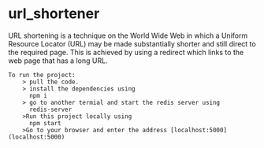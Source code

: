 # url_shortener
URL shortening is a technique on the World Wide Web in which a Uniform Resource Locator (URL) may be made substantially shorter and still direct to the required page. This is achieved by using a redirect which links to the web page that has a long URL.
```
To run the project:
    > pull the code.
    > install the dependencies using
      npm i
    > go to another termial and start the redis server using 
      redis-server
    >Run this project locally using 
      npm start
    >Go to your browser and enter the address [localhost:5000](localhost:5000)
```
